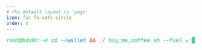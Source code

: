 ```yaml
---
# the default layout is 'page'
icon: fas fa-info-circle
order: 4
---
```

<style>
.terminal-link {
  display: inline-block;
  color: #2ecc71;
  text-decoration: none;
  padding: 0;
  position: relative;
  overflow: hidden;
  text-shadow: 0 0 4px rgba(46, 204, 113, 0.5);
  transition: all 0.3s;
  background: transparent;
  border: none;
  outline: none;
  box-shadow: none;
  
  font-family: 'Courier New', monospace;
  padding: 0;
  margin: 0;
}



/* Blinking Cursor */
.terminal-link::after {
  content: "▋";
  animation: blink 1s step-end infinite;
  color: #2ecc71;
  margin-left: 2px;
  text-shadow: 0 0 8px #2ecc71;
}
@keyframes blink {
  0%, 100% { opacity: 1; }
  50% { opacity: 0; }
}
/* Hover Effects */
.terminal-link:hover {
  animation: glitch 0.2s infinite;
  background: transparent !important;
}
/* TV Static Effect on Hover */
.terminal-link:hover::before {
  background: 
    linear-gradient(0deg, rgba(0, 0, 0, 0.1) 25%, 
    transparent 25%, transparent 50%, 
    rgba(0, 0, 0, 0.1) 50%, 
    rgba(0, 0, 0, 0.1) 75%, 
    transparent 75%),
    url('data:image/png;base64,iVBORw0KGgoAAAANSUhEUgAAAAQAAAAECAYAAACp8Z5+AAAAIklEQVQIW2NkQAKrVq36zwjjgzhhYWGMYAEYB8RmROaABADeOQ8CXl/xfgAAAABJRU5ErkJggg==');
  background-size: 100% 4px, auto;
}
@keyframes glitch {
  0% { text-shadow: 1px 0 red, -1px 0 blue; }
  25% { text-shadow: -2px 0 blue, 2px 0 red; }
  50% { transform: translateX(2px); }
  75% { transform: translateX(-2px); }
  100% { text-shadow: none; }
}
/* Command Syntax Coloring */
.terminal-link span.path { color: #3498db; }
.terminal-link span.operator { color: #e74c3c; }
.terminal-link span.command { color: #2ecc71; }
.terminal-link span.coffee { color: #f1c40f; }

a.terminal-link {
  text-decoration: none !important;
}

</style>


<a href="https://www.buymeacoffee.com/gourabdg" class="terminal-link">
  <span class="command">root@h4x0r:~#</span> 
  <span class="path">cd ~/wallet</span>
  <span class="operator">&& ./</span>
  <span class="command">buy_me_coffee.sh &#8208;&#8208;fuel 🍵</span>
</a>

